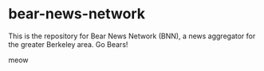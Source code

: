 # bear-news-network
This is the repository for Bear News Network (BNN), a news aggregator for the greater Berkeley area. Go Bears! 

meow
